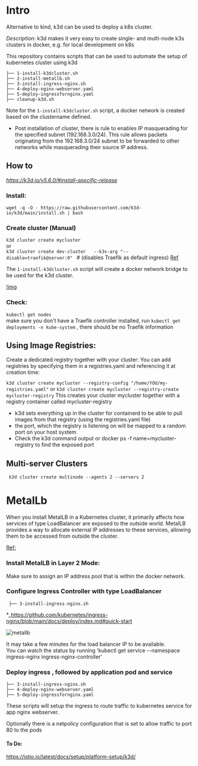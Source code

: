 # Intro
Alternative to kind, k3d can be used to deploy a k8s cluster. 

*Description:*
k3d makes it very easy to create single- and multi-node k3s clusters in docker, e.g. for local development on k8s

This repository contains scripts that can be used to automate the setup of kubernetes cluster using k3d
```
├── 1-install-k3dcluster.sh
├── 2-install-metallb.sh
├── 3-install-ingress-nginx.sh
├── 4-deploy-nginx-webserver.yaml
├── 5-deploy-ingressfornginx.yaml
├── cleanup-k3d.sh
```
Note for the `1-install-k3dcluster.sh` script, a docker network is created based on the clustername defined.  

* Post installation of cluster, there is rule to enables IP masquerading for the specified subnet (192.168.3.0/24). This rule allows packets originating from the 192.168.3.0/24 subnet to be forwarded to other networks while masquerading their source IP address.  
##  How to
_https://k3d.io/v5.6.0/#install-specific-release_

### Install:
`wget -q -O - https://raw.githubusercontent.com/k3d-io/k3d/main/install.sh | bash`

### Create cluster (Manual)
`k3d cluster create mycluster`  
or  
`k3d cluster create dev-cluster   --k3s-arg "--disable=traefik@server:0" ` # (disables  Traefik as default ingress)
[Ref](https://github.com/k3d-io/k3d-demo/blob/main/assets/k3d-config.yaml)

The `1-install-k3dcluster.sh` script will create a docker network bridge to be used for the k3d cluster. 

[!img](k3d.svg)

### Check:
`kubectl get nodes`  
make sure you don't have a Traefik controller installed, run `kubectl get deployments -n kube-system` , there should be no Traefik information

## Using Image Registries:

Create a dedicated registry together with your cluster: 
You can add registries by specifying them in a registries.yaml and referencing it at creation time: 

`k3d cluster create mycluster --registry-config "/home/YOU/my-registries.yaml"`
or 
`k3d cluster create mycluster --registry-create mycluster-registry`
This creates your cluster mycluster together with a registry container called mycluster-registry

* k3d sets everything up in the cluster for containerd to be able to pull images from that registry (using the registries.yaml file)
* the port, which the registry is listening on will be mapped to a random port on your host system
* Check the k3d command output or docker ps -f name=mycluster-registry to find the exposed port


## Multi-server Clusters
` k3d cluster create multinode --agents 2 --servers 2`

# MetalLb
When you install MetalLB in a Kubernetes cluster, it primarily affects how services of type LoadBalancer are exposed to the outside world. MetalLB provides a way to allocate external IP addresses to these services, allowing them to be accessed from outside the cluster.

[Ref:](https://github.com/kubernetes/ingress-nginx/blob/main/docs/deploy/baremetal.md)

### Install MetalLB in Layer 2 Mode:
Make sure to assign an IP address pool that is within the docker network.  


### Configure Ingress Controller with type LoadBalancer
``` ├── 3-install-ingress-nginx.sh```

*_https://github.com/kubernetes/ingress-nginx/blob/main/docs/deploy/index.md#quick-start

![metallb](https://github.com/kubernetes/ingress-nginx/blob/main/docs/images/baremetal/metallb.jpg)

It may take a few minutes for the load balancer IP to be available.  
You can watch the status by running 'kubectl get service --namespace ingress-nginx ingress-nginx-controller'  

### Deploy ingress , followed by application pod and service
```
├── 3-install-ingress-nginx.sh  
├── 4-deploy-nginx-webserver.yaml  
├── 5-deploy-ingressfornginx.yaml  
```
These scripts will setup the ingress to route traffic to kubernetes service for app nginx webserver.  

Optionally there is a netpolicy configuration that is set to allow traffic to port 80 to the pods  


####  To Do: 
https://istio.io/latest/docs/setup/platform-setup/k3d/

